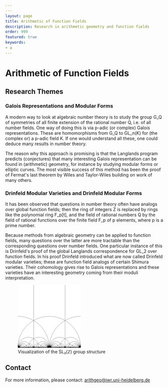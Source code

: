 ```yaml
---
---
layout: page
title: Arithmetic of Function Fields
description: Research in arithmetic geometry and function fields
order: 999
featured: true
keywords:
- a
---
```


# Arithmetic of Function Fields

## Research Themes

### Galois Representations and Modular Forms

A modern way to look at algebraic number theory is to study the group G_Q of symmetries of all finite extension of the rational number Q, i.e. of all number fields. One way of doing this is via p-adic (or complex) Galois representations. These are homomorphisms from G_Q to GL_n(K) for (the complex or) a p-adic field K. If one would understand all these, one could deduce many results in number theory.

The reason why this approach is promising is that the Langlands program predicts (conjectures) that many interesting Galois representation can be found in (arithmetic) geometry, for instance by studying modular forms or elliptic curves. The most visible success of this method has been the proof of Fermat's last theorem by Wiles and Taylor-Wiles building on work of many others.

### Drinfeld Modular Varieties and Drinfeld Modular Forms

It has been observed that questions in number theory often have analogs over global function fields; then the ring of integers Z is replaced by rings like the polynomial ring F_p[t], and the field of rational numbers Q by the field of rational functions over the finite field F_p of p elements, where p is a prime number.

Because methods from algebraic geometry can be applied to function fields, many questions over the latter are more tractable than the corresponding questions over number fields. One particular instance of this is Drinfeld's proof of the global Langlands correspondence for GL_2 over function fields. In his proof Drinfeld introduced what are now called Drinfeld modular varieties; these are function field analogs of certain Shimura varieties. Their cohomology gives rise to Galois representations and these varieties have an interesting geometry coming from their moduli interpretation.

<div class="research-image-container">
  <figure class="research-image">
    <img src="/assets/img/sl2z_group.gif" alt="SL2Z Group Visualization" width="200" height="200" class="research-img">
    <figcaption class="research-caption">Visualization of the SL₂(ℤ) group structure</figcaption>
  </figure>
</div>

## Contact

For more information, please contact: arithgeo@iwr.uni-heidelberg.de